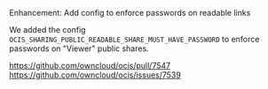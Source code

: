 Enhancement: Add config to enforce passwords on readable links

We added the config `OCIS_SHARING_PUBLIC_READABLE_SHARE_MUST_HAVE_PASSWORD` to enforce passwords on "Viewer" public shares.

https://github.com/owncloud/ocis/pull/7547
https://github.com/owncloud/ocis/issues/7539
